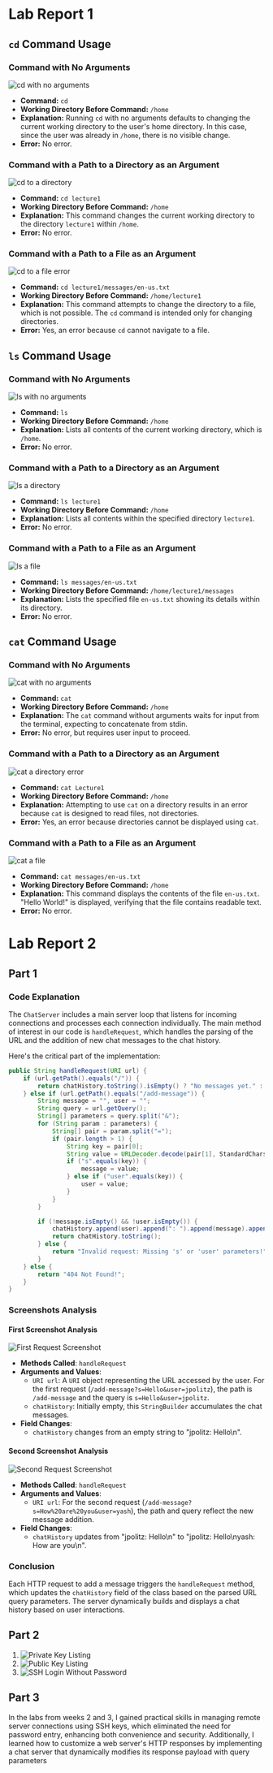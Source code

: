 # Lab Report 1

## `cd` Command Usage

### Command with No Arguments
![cd with no arguments](https://github.com/Satvikmatta18/cse15l-lab-reports-/assets/106504471/20fb4c5e-226b-4af6-a899-dd1954ea196a)
- **Command:** `cd`
- **Working Directory Before Command:** `/home`
- **Explanation:** Running `cd` with no arguments defaults to changing the current working directory to the user's home directory. In this case, since the user was already in `/home`, there is no visible change.
- **Error:** No error.

### Command with a Path to a Directory as an Argument
![cd to a directory](https://github.com/Satvikmatta18/cse15l-lab-reports-/assets/106504471/86f5510f-ab3f-426f-966d-b125bceb99b2)
- **Command:** `cd lecture1`
- **Working Directory Before Command:** `/home`
- **Explanation:** This command changes the current working directory to the directory `lecture1` within `/home`.
- **Error:** No error.

### Command with a Path to a File as an Argument
![cd to a file error](https://github.com/Satvikmatta18/cse15l-lab-reports-/assets/106504471/b801b828-b1a6-4c29-877c-a019c372178b)
- **Command:** `cd lecture1/messages/en-us.txt`
- **Working Directory Before Command:** `/home/lecture1`
- **Explanation:** This command attempts to change the directory to a file, which is not possible. The `cd` command is intended only for changing directories.
- **Error:** Yes, an error because `cd` cannot navigate to a file.

## `ls` Command Usage

### Command with No Arguments
![ls with no arguments](https://github.com/Satvikmatta18/cse15l-lab-reports-/assets/106504471/cd70f0f5-ca27-471b-b338-cdf5659d6b92)
- **Command:** `ls`
- **Working Directory Before Command:** `/home`
- **Explanation:** Lists all contents of the current working directory, which is `/home`.
- **Error:** No error.

### Command with a Path to a Directory as an Argument
![ls a directory](https://github.com/Satvikmatta18/cse15l-lab-reports-/assets/106504471/764ac6c6-4c3b-4a25-8340-6a412d15b86f)
- **Command:** `ls lecture1`
- **Working Directory Before Command:** `/home`
- **Explanation:** Lists all contents within the specified directory `lecture1`.
- **Error:** No error.

### Command with a Path to a File as an Argument
![ls a file](https://github.com/Satvikmatta18/cse15l-lab-reports-/assets/106504471/e98bfba1-0902-4a2e-ae0b-4b52d683336c)
- **Command:** `ls messages/en-us.txt`
- **Working Directory Before Command:** `/home/lecture1/messages`
- **Explanation:** Lists the specified file `en-us.txt` showing its details within its directory.
- **Error:** No error.

## `cat` Command Usage

### Command with No Arguments
![cat with no arguments](https://github.com/Satvikmatta18/cse15l-lab-reports-/assets/106504471/f0f573fb-84e5-44b2-9710-d462f62ab3fc)
- **Command:** `cat`
- **Working Directory Before Command:** `/home`
- **Explanation:** The `cat` command without arguments waits for input from the terminal, expecting to concatenate from stdin.
- **Error:** No error, but requires user input to proceed.

### Command with a Path to a Directory as an Argument
![cat a directory error](https://github.com/Satvikmatta18/cse15l-lab-reports-/assets/106504471/392831b8-6ee6-4057-a973-3301a9a4cacd)
- **Command:** `cat Lecture1`
- **Working Directory Before Command:** `/home`
- **Explanation:** Attempting to use `cat` on a directory results in an error because `cat` is designed to read files, not directories.
- **Error:** Yes, an error because directories cannot be displayed using `cat`.

### Command with a Path to a File as an Argument
![cat a file](https://github.com/Satvikmatta18/cse15l-lab-reports-/assets/106504471/b35c5abc-e2d8-49ec-85ec-90f7521a629d)
- **Command:** `cat messages/en-us.txt`
- **Working Directory Before Command:** `/home`
- **Explanation:** This command displays the contents of the file `en-us.txt`. "Hello World!" is displayed, verifying that the file contains readable text.
- **Error:** No error.




























# Lab Report 2

## Part 1
### Code Explanation

The `ChatServer` includes a main server loop that listens for incoming connections and processes each connection individually. The main method of interest in our code is `handleRequest`, which handles the parsing of the URL and the addition of new chat messages to the chat history.

Here's the critical part of the implementation:

```java
public String handleRequest(URI url) {
    if (url.getPath().equals("/")) {
        return chatHistory.toString().isEmpty() ? "No messages yet." : chatHistory.toString();
    } else if (url.getPath().equals("/add-message")) {
        String message = "", user = "";
        String query = url.getQuery();
        String[] parameters = query.split("&");
        for (String param : parameters) {
            String[] pair = param.split("=");
            if (pair.length > 1) {
                String key = pair[0];
                String value = URLDecoder.decode(pair[1], StandardCharsets.UTF_8);
                if ("s".equals(key)) {
                    message = value;
                } else if ("user".equals(key)) {
                    user = value;
                }
            }
        }

        if (!message.isEmpty() && !user.isEmpty()) {
            chatHistory.append(user).append(": ").append(message).append("\n");
            return chatHistory.toString();
        } else {
            return "Invalid request: Missing 's' or 'user' parameters!";
        }
    } else {
        return "404 Not Found!";
    }
}
```

### Screenshots Analysis

#### First Screenshot Analysis 
![First Request Screenshot](https://github.com/Satvikmatta18/cse15l-lab-reports-/assets/106504471/222f36b8-cc5e-45c1-925b-5f5946c8a68d)

- **Methods Called**: `handleRequest`
- **Arguments and Values**:
  - `URI url`: A `URI` object representing the URL accessed by the user. For the first request (`/add-message?s=Hello&user=jpolitz`), the path is `/add-message` and the query is `s=Hello&user=jpolitz`.
  - `chatHistory`: Initially empty, this `StringBuilder` accumulates the chat messages.
- **Field Changes**:
  - `chatHistory` changes from an empty string to "jpolitz: Hello\n".

#### Second Screenshot Analysis
![Second Request Screenshot](https://github.com/Satvikmatta18/cse15l-lab-reports-/assets/106504471/2f451fa9-2d29-4708-9543-18cd562ebaf6)
- **Methods Called**: `handleRequest`
- **Arguments and Values**:
  - `URI url`: For the second request (`/add-message?s=How%20are%20you&user=yash`), the path and query reflect the new message addition.
- **Field Changes**:
  - `chatHistory` updates from "jpolitz: Hello\n" to "jpolitz: Hello\nyash: How are you\n".

### Conclusion

Each HTTP request to add a message triggers the `handleRequest` method, which updates the `chatHistory` field of the class based on the parsed URL query parameters. The server dynamically builds and displays a chat history based on user interactions.

## Part 2

1. ![Private Key Listing](https://github.com/Satvikmatta18/cse15l-lab-reports-/assets/106504471/2d7a73c1-f698-41d6-b82c-7dc9b786d42f)
2. ![Public Key Listing](https://github.com/Satvikmatta18/cse15l-lab-reports-/assets/106504471/14b4dca9-8e9b-4a2c-998e-7591915c0c5f)
3. ![SSH Login Without Password](https://github.com/Satvikmatta18/cse15l-lab-reports-/assets/106504471/28452b36-2d9d-4a3e-81b7-9ebfae2ba65a)

## Part 3

In the labs from weeks 2 and 3, I gained practical skills in managing remote server connections using SSH keys, which eliminated the need for password entry, enhancing both convenience and security. Additionally, I learned how to customize a web server's HTTP responses by implementing a chat server that dynamically modifies its response payload with query parameters
